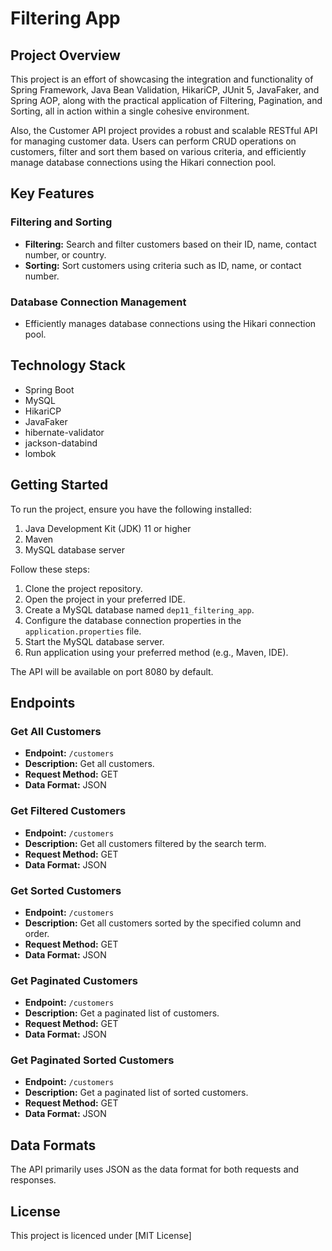 # Filtering App

## Project Overview

This project is an effort of showcasing the integration and functionality of Spring Framework, Java Bean Validation, HikariCP, JUnit 5, JavaFaker, and Spring AOP, along with the practical application of Filtering, Pagination, and Sorting, all in action within a single cohesive environment. 

Also, the Customer API project provides a robust and scalable RESTful API for managing customer data. Users can perform CRUD operations on customers, filter and sort them based on various criteria, and efficiently manage database connections using the Hikari connection pool.

## Key Features

### Filtering and Sorting

- **Filtering:** Search and filter customers based on their ID, name, contact number, or country.
- **Sorting:** Sort customers using criteria such as ID, name, or contact number.

### Database Connection Management

- Efficiently manages database connections using the Hikari connection pool.

## Technology Stack

- Spring Boot
- MySQL
- HikariCP
- JavaFaker
- hibernate-validator
- jackson-databind
- lombok

## Getting Started

To run the project, ensure you have the following installed:

1. Java Development Kit (JDK) 11 or higher
2. Maven
3. MySQL database server

Follow these steps:

1. Clone the project repository.
2. Open the project in your preferred IDE.
3. Create a MySQL database named `dep11_filtering_app`.
4. Configure the database connection properties in the `application.properties` file.
5. Start the MySQL database server.
6. Run application using your preferred method (e.g., Maven, IDE).

The API will be available on port 8080 by default.

## Endpoints

### Get All Customers

- **Endpoint:** `/customers`
- **Description:** Get all customers.
- **Request Method:** GET
- **Data Format:** JSON

### Get Filtered Customers

- **Endpoint:** `/customers`
- **Description:** Get all customers filtered by the search term.
- **Request Method:** GET
- **Data Format:** JSON

### Get Sorted Customers

- **Endpoint:** `/customers`
- **Description:** Get all customers sorted by the specified column and order.
- **Request Method:** GET
- **Data Format:** JSON

### Get Paginated Customers

- **Endpoint:** `/customers`
- **Description:** Get a paginated list of customers.
- **Request Method:** GET
- **Data Format:** JSON

### Get Paginated Sorted Customers

- **Endpoint:** `/customers`
- **Description:** Get a paginated list of sorted customers.
- **Request Method:** GET
- **Data Format:** JSON

## Data Formats

The API primarily uses JSON as the data format for both requests and responses.

## License
This project is licenced under [MIT License]


